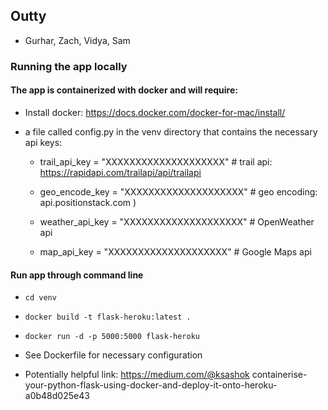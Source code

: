 ## Outty
* Gurhar, Zach, Vidya, Sam

### Running the app locally

#### The app is containerized with docker and will require:

* Install docker: https://docs.docker.com/docker-for-mac/install/

* a file called config.py in the venv directory that contains the necessary api keys:

    - trail_api_key = "XXXXXXXXXXXXXXXXXXXX" # trail api: https://rapidapi.com/trailapi/api/trailapi

    - geo_encode_key = "XXXXXXXXXXXXXXXXXXXX"  # geo encoding: api.positionstack.com )

    - weather_api_key = "XXXXXXXXXXXXXXXXXXXX" # OpenWeather api

    - map_api_key = "XXXXXXXXXXXXXXXXXXXX"  # Google Maps api


#### Run app through command line
* ``` cd venv ```

* ``` docker build -t flask-heroku:latest . ```

* ``` docker run -d -p 5000:5000 flask-heroku ```

* See Dockerfile for necessary configuration

* Potentially helpful link: https://medium.com/@ksashok containerise-your-python-flask-using-docker-and-deploy-it-onto-heroku-a0b48d025e43

